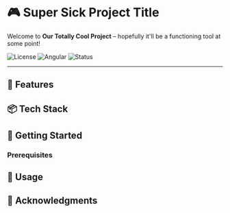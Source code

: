 # 🎮 Super Sick Project Title

Welcome to **Our Totally Cool Project** – hopefully it'll be a functioning tool at some point!

![License](https://img.shields.io/badge/license-MIT-blue)
![Angular](https://img.shields.io/badge/Built_With-Angular-red)
![Status](https://img.shields.io/badge/Status-Work_in_Progress-yellow)

---

## 🚀 Features


## 📦 Tech Stack


## 🎨 Getting Started

### Prerequisites

## 📖 Usage

## 🎉 Acknowledgments

